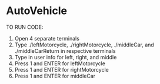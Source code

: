 # AutoVehicle
TO RUN CODE:
1. Open 4 separate terminals
2. Type ./leftMotorcycle, ./rightMotorcycle, ./middleCar, and ./middleCarReturn in respective terminals
3. Type in user info for left, right, and middle
4. Press 1 and ENTER for leftMotorcycle
5. Press 1 and ENTER for rightMotorcycle
6. Press 1 and ENTER for middleCar
